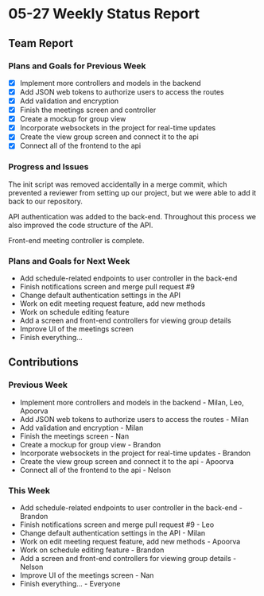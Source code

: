# 05-27 Weekly Status Report

## Team Report

### Plans and Goals for Previous Week
<!--
  [ ]: Incomplete task
  [x]: Complete task
-->

- [x] Implement more controllers and models in the backend
- [x] Add JSON web tokens to authorize users to access the routes
- [x] Add validation and encryption
- [x] Finish the meetings screen and controller
- [x] Create a mockup for group view
- [x] Incorporate websockets in the project for real-time updates
- [x] Create the view group screen and connect it to the api
- [x] Connect all of the frontend to the api

### Progress and Issues

The init script was removed accidentally in a merge commit, which prevented a
reviewer from setting up our project, but we were able to add it back to our
repository.

API authentication was added to the back-end. Throughout this process we also
improved the code structure of the API.

Front-end meeting controller is complete.

### Plans and Goals for Next Week

- Add schedule-related endpoints to user controller in the back-end
- Finish notifications screen and merge pull request #9
- Change default authentication settings in the API
- Work on edit meeting request feature, add new methods
- Work on schedule editing feature
- Add a screen and front-end controllers for viewing group details
- Improve UI of the meetings screen
- Finish everything...

## Contributions

### Previous Week

- Implement more controllers and models in the backend - Milan, Leo, Apoorva
- Add JSON web tokens to authorize users to access the routes - Milan
- Add validation and encryption - Milan
- Finish the meetings screen - Nan
- Create a mockup for group view - Brandon
- Incorporate websockets in the project for real-time updates - Brandon
- Create the view group screen and connect it to the api - Apoorva
- Connect all of the frontend to the api - Nelson

### This Week

- Add schedule-related endpoints to user controller in the back-end - Brandon
- Finish notifications screen and merge pull request #9 - Leo
- Change default authentication settings in the API - Milan
- Work on edit meeting request feature, add new methods - Apoorva
- Work on schedule editing feature - Brandon
- Add a screen and front-end controllers for viewing group details - Nelson
- Improve UI of the meetings screen - Nan
- Finish everything... - Everyone
